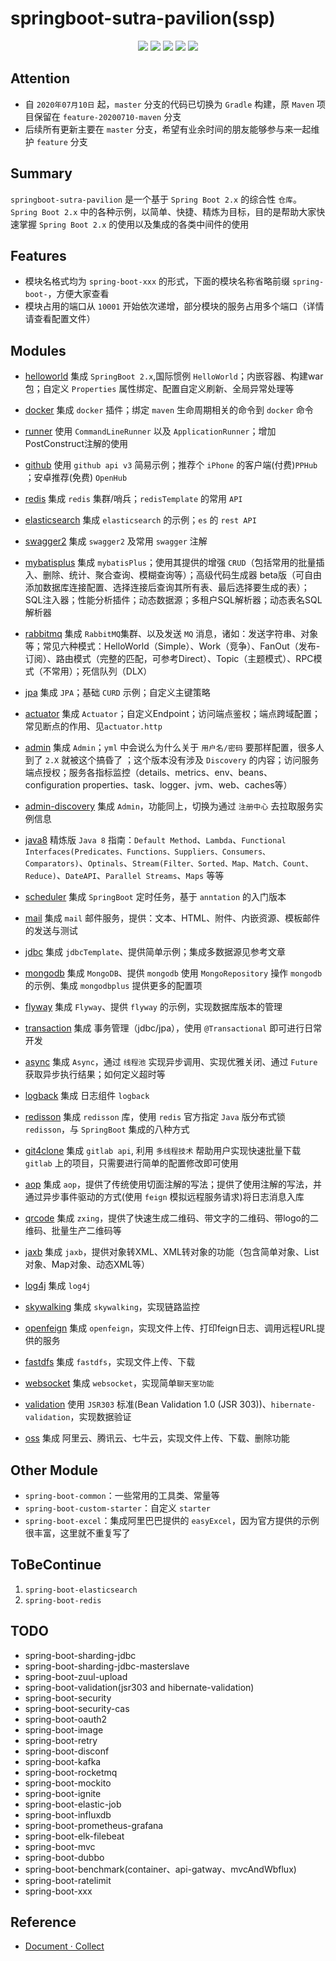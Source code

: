 # springboot-sutra-pavilion(ssp)

<p align="center">
    <a href="https://docs.spring.io/spring-boot/docs/2.1.4.RELEASE/reference/html"><img src="https://img.shields.io/badge/Spring%20Boot-2.1.4.Release-brightgreen.svg"></a>
    <a href="JDK 1.8"><img src="https://img.shields.io/badge/JDK-1.8-brightgreen.svg"></a>
    <a href="license"><img src="https://img.shields.io/github/license/rexlin600/springboot-sutra-pavilion"></a>
    <a href="https://img.shields.io/github/repo-size/rexlin600/springboot-sutra-pavilion"><img src="https://img.shields.io/github/repo-size/rexlin600/springboot-sutra-pavilion"/></a>
    <a href="https://www.codacy.com/manual/rexlin600/springboot-sutra-pavilion?utm_source=github.com&amp;utm_medium=referral&amp;utm_content=rexlin600/springboot-sutra-pavilion&amp;utm_campaign=Badge_Grade"><img src="https://api.codacy.com/project/badge/Grade/aadfd5654d204443ac773aa619ce8222"/></a>
</p>


## Attention

* 自 `2020年07月10日` 起，`master` 分支的代码已切换为 `Gradle` 构建，原 `Maven` 项目保留在 `feature-20200710-maven` 分支
* 后续所有更新主要在 `master` 分支，希望有业余时间的朋友能够参与来一起维护 `feature` 分支


## Summary

`springboot-sutra-pavilion` 是一个基于 `Spring Boot 2.x` 的综合性 `仓库`。`Spring Boot 2.x` 中的各种示例，以简单、快捷、精炼为目标，目的是帮助大家快速掌握 `Spring Boot 2.x` 的使用以及集成的各类中间件的使用


## Features

* 模块名格式均为 `spring-boot-xxx` 的形式，下面的模块名称省略前缀 `spring-boot-`，方便大家查看
* 模块占用的端口从 `10001` 开始依次递增，部分模块的服务占用多个端口（详情请查看配置文件）


## Modules

- [helloworld](https://github.com/rexlin600/springboot-sutra-pavilion/blob/master/spring-boot-helloworld/README.md)
    集成 `SpringBoot 2.x`,国际惯例 `HelloWorld`；内嵌容器、构建war包；自定义 `Properties` 属性绑定、配置自定义刷新、全局异常处理等

- [docker](https://github.com/rexlin600/springboot-sutra-pavilion/tree/master/spring-boot-docker/README.md)
    集成 `docker` 插件；绑定 `maven` 生命周期相关的命令到 `docker` 命令

- [runner](https://github.com/rexlin600/springboot-sutra-pavilion/tree/master/spring-boot-runner/README.md)
    使用 `CommandLineRunner` 以及 `ApplicationRunner`；增加PostConstruct注解的使用 

- [github](https://github.com/rexlin600/springboot-sutra-pavilion/tree/master/spring-boot-github/README.md)
	使用 `github api v3` 简易示例；推荐个 `iPhone` 的客户端(付费)`PPHub` ；安卓推荐(免费) `OpenHub`

- [redis](https://github.com/rexlin600/springboot-sutra-pavilion/tree/master/spring-boot-redis/README.md)
	集成 `redis` 集群/哨兵；`redisTemplate` 的常用 `API`

- [elasticsearch](https://github.com/rexlin600/springboot-sutra-pavilion/tree/master/spring-boot-elasticsearch/README.md)
	集成 `elasticsearch` 的示例；`es` 的 `rest API`

- [swagger2](https://github.com/rexlin600/springboot-sutra-pavilion/tree/master/spring-boot-swagger2/README.md)
	集成 `swagger2` 及常用 `swagger` 注解

- [mybatisplus](https://github.com/rexlin600/springboot-sutra-pavilion/tree/master/spring-boot-mybatisplus/README.md)
	集成 `mybatisPlus`；使用其提供的增强 `CRUD`（包括常用的批量插入、删除、统计、聚合查询、模糊查询等）；高级代码生成器 beta版（可自由添加数据库连接配置、选择连接后查询其所有表、最后选择要生成的表）；SQL注入器；性能分析插件；动态数据源；多租户SQL解析器；动态表名SQL解析器

- [rabbitmq](https://github.com/rexlin600/springboot-sutra-pavilion/tree/master/spring-boot-rabbitmq/README.md)
	集成 `RabbitMQ`集群、以及发送 `MQ` 消息，诸如：发送字符串、对象等；常见六种模式：HelloWorld（Simple）、Work（竞争）、FanOut（发布-订阅）、路由模式（完整的匹配，可参考Direct）、Topic（主题模式）、RPC模式（不常用）；死信队列（DLX）

- [jpa](https://github.com/rexlin600/springboot-sutra-pavilion/tree/master/spring-boot-jpa/README.md)
	集成 `JPA`；基础 `CURD` 示例；自定义主键策略
	
- [actuator](https://github.com/rexlin600/springboot-sutra-pavilion/tree/master/spring-boot-actuator/README.md)
	集成 `Actuator`；自定义Endpoint；访问端点鉴权；端点跨域配置；常见断点的作用、见`actuator.http`

- [admin](https://github.com/rexlin600/springboot-sutra-pavilion/tree/master/spring-boot-admin/README.md)
	集成 `Admin`；`yml` 中会说么为什么关于 `用户名/密码` 要那样配置，很多人到了 `2.X` 就被这个搞昏了 ；这个版本没有涉及 `Discovery` 的内容；访问服务端点授权；服务各指标监控（details、metrics、env、beans、configuration properties、task、logger、jvm、web、caches等）

- [admin-discovery](https://github.com/rexlin600/springboot-sutra-pavilion/tree/master/spring-boot-admin-discovery/README.md)
	集成 `Admin`，功能同上，切换为通过 `注册中心` 去拉取服务实例信息
	
- [java8](https://github.com/rexlin600/springboot-sutra-pavilion/tree/master/spring-boot-java8/README.md)
	精炼版 `Java 8` 指南：`Default Method`、`Lambda`、`Functional Interfaces(Predicates、Functions、Suppliers、Consumers、Comparators)`、`Optinals`、`Stream(Filter、Sorted、Map、Match、Count、Reduce)`、`DateAPI`、`Parallel Streams`、`Maps` 等等

- [scheduler](https://github.com/rexlin600/springboot-sutra-pavilion/tree/master/spring-boot-scheduler/README.md)
	集成 `SpringBoot` 定时任务，基于 `anntation` 的入门版本
	
- [mail](https://github.com/rexlin600/springboot-sutra-pavilion/tree/master/spring-boot-mail/README.md)
	集成 `mail` 邮件服务，提供：文本、HTML、附件、内嵌资源、模板邮件的发送与测试
	
- [jdbc](https://github.com/rexlin600/springboot-sutra-pavilion/tree/master/spring-boot-jdbc/README.md)
	集成 `jdbcTemplate`、提供简单示例；集成多数据源见参考文章
	
- [mongodb](https://github.com/rexlin600/springboot-sutra-pavilion/tree/master/spring-boot-mongodb/README.md)
	集成 `MongoDB`、提供 `mongodb` 使用 `MongoRepository` 操作 `mongodb` 的示例、集成 `mongodbplus` 提供更多的配置项
	
- [flyway](https://github.com/rexlin600/springboot-sutra-pavilion/tree/master/spring-boot-flyway/README.md)
	集成 `Flyway`、提供 `flyway` 的示例，实现数据库版本的管理
	
- [transaction](https://github.com/rexlin600/springboot-sutra-pavilion/tree/master/spring-boot-transaction/README.md)
	集成 事务管理（jdbc/jpa），使用 `@Transactional` 即可进行日常开发
	
- [async](https://github.com/rexlin600/springboot-sutra-pavilion/tree/master/spring-boot-async/README.md)
    集成 `Async`，通过 `线程池` 实现异步调用、实现优雅关闭、通过 `Future` 获取异步执行结果；如何定义超时等
	
- [logback](https://github.com/rexlin600/springboot-sutra-pavilion/tree/master/spring-boot-logback/README.md)
	集成 日志组件 `logback`
	 
- [redisson](https://github.com/rexlin600/springboot-sutra-pavilion/tree/master/spring-boot-redisson/README.md)
    集成 `redisson` 库，使用 `redis` 官方指定 `Java` 版分布式锁 `redisson`，与 `SpringBoot` 集成的八种方式
	 
- [git4clone](https://github.com/rexlin600/springboot-sutra-pavilion/tree/master/spring-boot-git4clone/README.md)
	集成 `gitlab api`, 利用 `多线程技术` 帮助用户实现快速批量下载 `gitlab` 上的项目，只需要进行简单的配置修改即可使用
	 
- [aop](https://github.com/rexlin600/springboot-sutra-pavilion/tree/master/spring-boot-aop/README.md)
	集成 `aop`，提供了传统使用切面注解的写法；提供了使用注解的写法，并通过异步事件驱动的方式(使用 `feign` 模拟远程服务请求)将日志消息入库
	 
- [qrcode](https://github.com/rexlin600/springboot-sutra-pavilion/tree/master/spring-boot-qrcode/README.md)
	集成 `zxing`，提供了快速生成二维码、带文字的二维码、带logo的二维码、批量生产二维码等
	 
- [jaxb](https://github.com/rexlin600/springboot-sutra-pavilion/tree/master/spring-boot-jaxb/README.md)
    集成 `jaxb`，提供对象转XML、XML转对象的功能（包含简单对象、List对象、Map对象、动态XML等）
	 
- [log4j](https://github.com/rexlin600/springboot-sutra-pavilion/tree/master/spring-boot-log4j/README.md)
	集成 `log4j`
	 
- [skywalking](https://github.com/rexlin600/springboot-sutra-pavilion/tree/master/spring-boot-skywalking/README.md)
	集成 `skywalking`，实现链路监控
	 
- [openfeign](https://github.com/rexlin600/springboot-sutra-pavilion/tree/master/spring-boot-openfeign/README.md)
	集成 `openfeign`，实现文件上传、打印feign日志、调用远程URL提供的服务
	 
- [fastdfs](https://github.com/rexlin600/springboot-sutra-pavilion/tree/master/spring-boot-fastdfs/README.md)
	集成 `fastdfs`，实现文件上传、下载
	 
- [websocket](https://github.com/rexlin600/springboot-sutra-pavilion/tree/master/spring-boot-websocket/README.md)
	集成 `websocket`，实现简单`聊天室功能`
	 
- [validation](https://github.com/rexlin600/springboot-sutra-pavilion/tree/master/spring-boot-validation/README.md)
	使用 `JSR303` 标准(Bean Validation 1.0 (JSR 303))、`hibernate-validation`，实现数据验证
	 
- [oss](https://github.com/rexlin600/springboot-sutra-pavilion/tree/master/spring-boot-oss/README.md)
	集成 阿里云、腾讯云、七牛云，实现文件上传、下载、删除功能


## Other Module

- `spring-boot-common`：一些常用的工具类、常量等
- `spring-boot-custom-starter`：自定义 `starter`
- `spring-boot-excel`：集成阿里巴巴提供的 `easyExcel`，因为官方提供的示例很丰富，这里就不重复写了


## ToBeContinue

1. `spring-boot-elasticsearch`
2. `spring-boot-redis`


## TODO

* spring-boot-sharding-jdbc
* spring-boot-sharding-jdbc-masterslave
* spring-boot-zuul-upload
* spring-boot-validation(jsr303 and hibernate-validation)
* spring-boot-security
* spring-boot-security-cas
* spring-boot-oauth2
* spring-boot-image
* spring-boot-retry
* spring-boot-disconf
* spring-boot-kafka
* spring-boot-rocketmq
* spring-boot-mockito
* spring-boot-ignite
* spring-boot-elastic-job
* spring-boot-influxdb
* spring-boot-prometheus-grafana
* spring-boot-elk-filebeat
* spring-boot-mvc
* spring-boot-dubbo
* spring-boot-benchmark(container、api-gatway、mvcAndWbflux)
* spring-boot-ratelimit
* spring-boot-xxx


## Reference

- [Document · Collect](https://github.com/rexlin600/springboot-sutra-pavilion/blob/master/docs/reference.md)